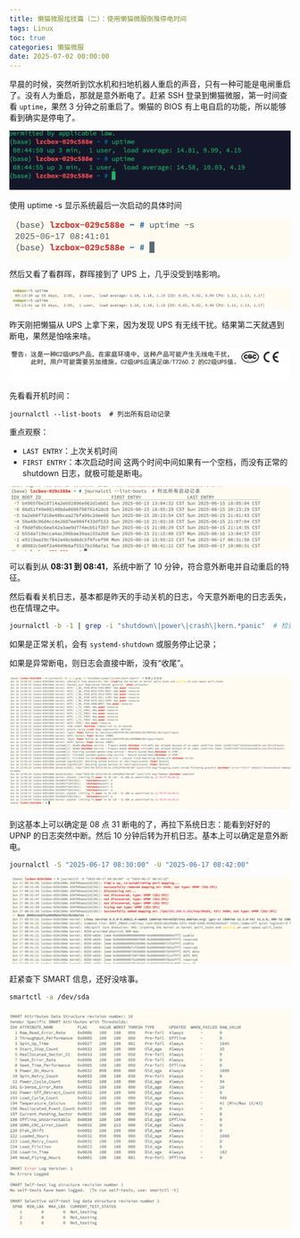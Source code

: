 ```yaml
---
title: 懒猫微服炫技篇（二）：使用懒猫微服倒推停电时间
tags: Linux
toc: true
categories: 懒猫微服
date: 2025-07-02 00:00:00
---
```


早晨的时候，突然听到饮水机和扫地机器人重启的声音，只有一种可能是电闸重启了。没有人为重启，那就是意外断电了。赶紧 SSH 登录到懒猫微服，第一时间查看 `uptime`，果然 3 分钟之前重启了。懒猫的 BIOS 有上电自启的功能，所以能够看到确实是停电了。

![610a2721b7c9a4c5bcdc51a1960736b9](https://raw.githubusercontent.com/cloudsmithy/picgo-imh/master/610a2721b7c9a4c5bcdc51a1960736b9.png)

使用 uptime -s 显示系统最后一次启动的具体时间

<!-- more -->

![image-20250617102236473](https://raw.githubusercontent.com/cloudsmithy/picgo-imh/master/image-20250617102236473.png)

然后又看了看群晖，群晖接到了 UPS 上，几乎没受到啥影响。

![image-20250617100146123](https://raw.githubusercontent.com/cloudsmithy/picgo-imh/master/image-20250617100146123.png)

昨天刚把懒猫从 UPS 上拿下来，因为发现 UPS 有无线干扰。结果第二天就遇到断电，果然是怕啥来啥。

![9cf0f2aed68bcbfc70c00103441ffb52](https://raw.githubusercontent.com/cloudsmithy/picgo-imh/master/9cf0f2aed68bcbfc70c00103441ffb52.jpg)

先看看开机时间：

```
journalctl --list-boots  # 列出所有启动记录
```

重点观察：

- `LAST ENTRY`：上次关机时间
- `FIRST ENTRY`：本次启动时间
  这两个时间中间如果有一个空档，而没有正常的 shutdown 日志，就极可能是断电。

![image-20250617101108571](https://raw.githubusercontent.com/cloudsmithy/picgo-imh/master/image-20250617101108571.png)

可以看到从 **08:31 到 08:41**，系统中断了 10 分钟，符合意外断电并自动重启的特征。

然后看看关机日志，基本都是昨天的手动关机的日志，今天意外断电的日志丢失，也在情理之中。

```bash
journalctl -b -1 | grep -i "shutdown\|power\|crash\|kern.*panic"  # 检查上次会话
```

如果是正常关机，会有 `systemd-shutdown` 或服务停止记录；

如果是异常断电，则日志会直接中断，没有“收尾”。

![image-20250617101216758](https://raw.githubusercontent.com/cloudsmithy/picgo-imh/master/image-20250617101216758.png)

到这基本上可以确定是 08 点 31 断电的了，再拉下系统日志：能看到好好的 UPNP 的日志突然中断。然后 10 分钟后转为开机日志。基本上可以确定是意外断电。

```bash
journalctl -S "2025-06-17 08:30:00" -U "2025-06-17 08:42:00"
```

![image-20250617101440333](https://raw.githubusercontent.com/cloudsmithy/picgo-imh/master/image-20250617101440333.png)

赶紧查下 SMART 信息，还好没啥事。

```bash
smartctl -a /dev/sda
```

![image-20250617101951207](https://raw.githubusercontent.com/cloudsmithy/picgo-imh/master/image-20250617101951207.png)
